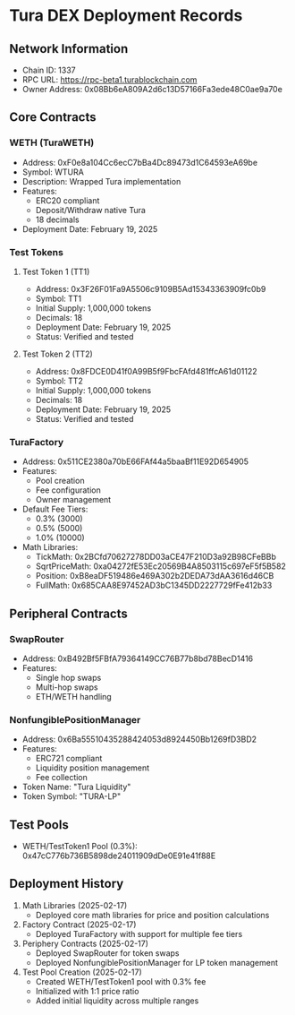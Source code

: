 # Tura DEX Deployment Records

## Network Information
- Chain ID: 1337
- RPC URL: https://rpc-beta1.turablockchain.com
- Owner Address: 0x08Bb6eA809A2d6c13D57166Fa3ede48C0ae9a70e

## Core Contracts

### WETH (TuraWETH)
- Address: 0xF0e8a104Cc6ecC7bBa4Dc89473d1C64593eA69be
- Symbol: WTURA
- Description: Wrapped Tura implementation
- Features:
  * ERC20 compliant
  * Deposit/Withdraw native Tura
  * 18 decimals
- Deployment Date: February 19, 2025

### Test Tokens
1. Test Token 1 (TT1)
   - Address: 0x3F26F01Fa9A5506c9109B5Ad15343363909fc0b9
   - Symbol: TT1
   - Initial Supply: 1,000,000 tokens
   - Decimals: 18
   - Deployment Date: February 19, 2025
   - Status: Verified and tested

2. Test Token 2 (TT2)
   - Address: 0x8FDCE0D41f0A99B5f9FbcFAfd481ffcA61d01122
   - Symbol: TT2
   - Initial Supply: 1,000,000 tokens
   - Decimals: 18
   - Deployment Date: February 19, 2025
   - Status: Verified and tested

### TuraFactory
- Address: 0x511CE2380a70bE66FAf44a5baaBf11E92D654905
- Features:
  * Pool creation
  * Fee configuration
  * Owner management
- Default Fee Tiers:
  * 0.3% (3000)
  * 0.5% (5000)
  * 1.0% (10000)
- Math Libraries:
  * TickMath: 0x2BCfd70627278DD03aCE47F210D3a92B98CFeBBb
  * SqrtPriceMath: 0xa04272fE53Ec20569B4A8503115c697eF5f5B582
  * Position: 0xB8eaDF519486e469A302b2DEDA73dAA3616d46CB
  * FullMath: 0x685CAA8E97452AD3bC1345DD2227729fFe412b33

## Peripheral Contracts

### SwapRouter
- Address: 0xB492Bf5FBfA79364149CC76B77b8bd78BecD1416
- Features:
  * Single hop swaps
  * Multi-hop swaps
  * ETH/WETH handling

### NonfungiblePositionManager
- Address: 0x6Ba55510435288424053d8924450Bb1269fD3BD2
- Features:
  * ERC721 compliant
  * Liquidity position management
  * Fee collection
- Token Name: "Tura Liquidity"
- Token Symbol: "TURA-LP"

## Test Pools
- WETH/TestToken1 Pool (0.3%): 0x47cC776b736B5898de24011909dDe0E91e41f88E

## Deployment History
1. Math Libraries (2025-02-17)
   - Deployed core math libraries for price and position calculations
2. Factory Contract (2025-02-17)
   - Deployed TuraFactory with support for multiple fee tiers
3. Periphery Contracts (2025-02-17)
   - Deployed SwapRouter for token swaps
   - Deployed NonfungiblePositionManager for LP token management
4. Test Pool Creation (2025-02-17)
   - Created WETH/TestToken1 pool with 0.3% fee
   - Initialized with 1:1 price ratio
   - Added initial liquidity across multiple ranges
